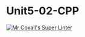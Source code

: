 # Unit5-02-CPP
[![Mr Coxall's Super Linter](https://github.com/ICS3U-Programming-NathanA/Unit5-02-CPP/workflows/Mr%20Coxall's%20Super%20Linter/badge.svg)](https://github.com/ICS3U-Programming-NathanA/Unit5-02-CPP/actions/)
